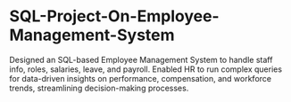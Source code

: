 # SQL-Project-On-Employee-Management-System
Designed an SQL-based Employee Management System to handle staff info, roles, salaries, leave, and payroll. Enabled HR to run complex queries for data-driven insights on performance, compensation, and workforce trends, streamlining decision-making processes.
